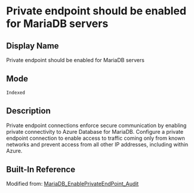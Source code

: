 # Private endpoint should be enabled for MariaDB servers

## Display Name

Private endpoint should be enabled for MariaDB servers

## Mode

`Indexed`

## Description

Private endpoint connections enforce secure communication by enabling private connectivity to Azure Database for MariaDB. Configure a private endpoint connection to enable access to traffic coming only from known networks and prevent access from all other IP addresses, including within Azure.

## Built-In Reference

Modified from: [MariaDB_EnablePrivateEndPoint_Audit](https://github.com/Azure/azure-policy/blob/master/built-in-policies/policyDefinitions/SQL/MariaDB_EnablePrivateEndPoint_Audit.json)